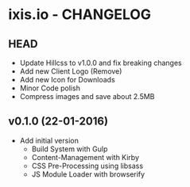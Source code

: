 # ixis.io - CHANGELOG

## HEAD
* Update Hillcss to v1.0.0 and fix breaking changes
* Add new Client Logo (Remove)
* Add new Icon for Downloads
* Minor Code polish
* Compress images and save about 2.5MB

## v0.1.0 (22-01-2016)
* Add initial version
    - Build System with Gulp
    - Content-Management with Kirby
    - CSS Pre-Processing using libsass
    - JS Module Loader with browserify
